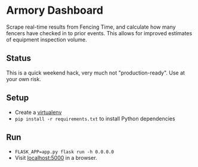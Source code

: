 # Armory Dashboard

Scrape real-time results from Fencing Time, and calculate how many
fencers have checked in to prior events. This allows for improved
estimates of equipment inspection volume.

## Status

This is a quick weekend hack, very much not "production-ready". Use at your own risk.

## Setup

* Create a [virtualenv](https://virtualenv.pypa.io/en/stable/)
* `pip install -r requirements.txt` to install Python dependencies

## Run

* `FLASK_APP=app.py flask run -h 0.0.0.0`
* Visit [localhost:5000](http://127.0.0.1:5000) in a browser.

